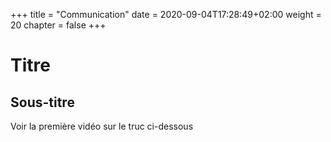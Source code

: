 +++
title = "Communication"
date = 2020-09-04T17:28:49+02:00
weight = 20 
chapter = false
+++

# Titre

## Sous-titre
Voir la première vidéo sur le truc ci-dessous
